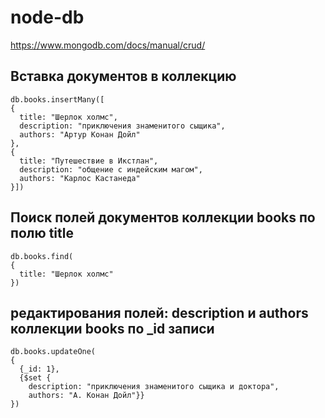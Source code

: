 # node-db

https://www.mongodb.com/docs/manual/crud/

<h2>Вставка документов в коллекцию</h2>

```
db.books.insertMany([
{
  title: "Шерлок холмс",
  description: "приключения знаменитого сыщика",
  authors: "Артур Конан Дойл"
},
{
  title: "Путешествие в Икстлан",
  description: "общение с индейским магом",
  authors: "Карлос Кастанеда"
}])
```

<h2>Поиск полей документов коллекции books по полю title</h2>

```
db.books.find(
{
  title: "Шерлок холмс"
})
```

<h2>редактирования полей: description и authors коллекции books по _id записи</h2>

```
db.books.updateOne(
{
  {_id: 1},
  {$set {
    description: "приключения знаменитого сыщика и доктора",
    authors: "А. Конан Дойл"}}
})
```
